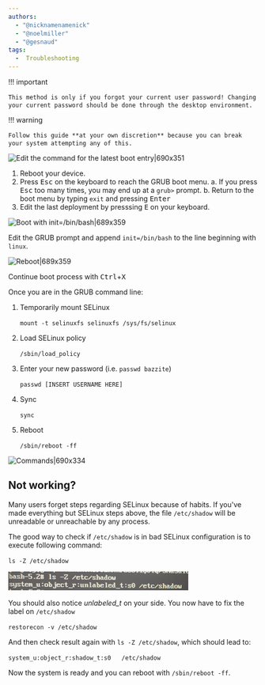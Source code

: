 ```yaml
---
authors:
  - "@nicknamenamenick"
  - "@noelmiller"
  - "@gesnaud"
tags:
  -  Troubleshooting
---
```


<!-- ANCHOR: METADATA -->
<!--{"url_discourse": "https://universal-blue.discourse.group/docs?topic=161", "fetched_at": "2024-09-03 16:43:11.636024+00:00"}-->
<!-- ANCHOR_END: METADATA -->

!!! important
    
    This method is only if you forgot your current user password! Changing your current password should be done through the desktop environment.

!!! warning
    
    Follow this guide **at your own discretion** because you can break your system attempting any of this.

![Edit the command for the latest boot entry|690x351](../img/Edit_the_command_for_the_latest_boot_entry.png)

1. Reboot your device.
2. Press <kbd>Esc</kbd> on the keyboard to reach the GRUB boot menu.
   a. If you press <kbd>Esc</kbd> too many times, you may end up at a `grub>` prompt.
   b. Return to the boot menu by typing `exit` and pressing <kbd>Enter</kbd>
3. Edit the last deployment by presssing <kbd>E</kbd> on your keyboard.

![Boot with init=/bin/bash|689x359](../img/Boot_with_init_bin_bash.jpeg)

Edit the GRUB prompt and append `init=/bin/bash` to the line beginning with `linux`.

![Reboot|689x359](../img/Reset_Password_Reboot.jpeg)

Continue boot process with <kbd>Ctrl</kbd>+<kbd>X</kbd>

Once you are in the GRUB command line:

1. Temporarily mount SELinux

    `mount -t selinuxfs selinuxfs /sys/fs/selinux`

2.  Load SELinux policy

    `/sbin/load_policy`

3. Enter your new password (i.e. `passwd bazzite`)

    `passwd [INSERT USERNAME HERE]`

4. Sync

    `sync`

5. Reboot

    `/sbin/reboot -ff`


![Commands|690x334](../img/Reset_Password_Commands.png)

## Not working?

Many users forget steps regarding SELinux because of habits. If you've made everything but SELinux steps above, the file `/etc/shadow` will be unreadable or unreachable by any process.

The good way to check if `/etc/shadow` is in bad SELinux configuration is to execute following command:

  `ls -Z /etc/shadow` 

![ls -Z /etc/shadow|690x334](../img/Unlabeled_Etc_Shadow.png)

You should also notice *unlabeled_t* on your side.
You now have to fix the label on `/etc/shadow`

  `restorecon -v /etc/shadow`

And then check result again with `ls -Z /etc/shadow`, which should lead to:

  `system_u:object_r:shadow_t:s0   /etc/shadow`

Now the system is ready and you can reboot with `/sbin/reboot -ff`.



